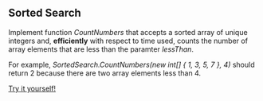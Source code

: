 ## Sorted Search

Implement function _CountNumbers_ that accepts a sorted array of unique integers and, **efficiently** with respect to time used, counts the number of array elements that are less than the paramter _lessThan_.

For example, _SortedSearch.CountNumbers(new int[] { 1, 3, 5, 7 }, 4)_ should return 2 because there are two array elements less than 4.

[Try it yourself!](https://www.testdome.com/questions/c-sharp/sorted-search/96012)
